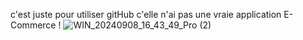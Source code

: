 c'est juste pour utiliser gitHub c'elle n'ai pas une vraie application E-Commerce !
![WIN_20240908_16_43_49_Pro (2)](https://github.com/user-attachments/assets/99e88fe6-2c43-4da0-9f09-fe7312457ab2)

